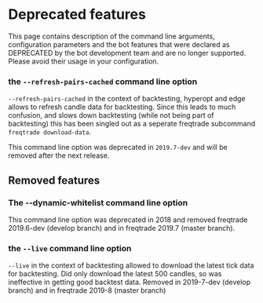# Deprecated features

This page contains description of the command line arguments, configuration parameters
and the bot features that were declared as DEPRECATED by the bot development team
and are no longer supported. Please avoid their usage in your configuration.

### the `--refresh-pairs-cached` command line option

`--refresh-pairs-cached` in the context of backtesting, hyperopt and edge allows to refresh candle data for backtesting.
Since this leads to much confusion, and slows down backtesting (while not being part of backtesting) this has been singled out 
as a seperate freqtrade subcommand `freqtrade download-data`.

This command line option was deprecated in `2019.7-dev` and will be removed after the next release.

## Removed features

### The **--dynamic-whitelist** command line option

This command line option was deprecated in 2018 and removed freqtrade 2019.6-dev (develop branch)
and in freqtrade 2019.7 (master branch).

### the `--live` command line option

`--live` in the context of backtesting allowed to download the latest tick data for backtesting.
Did only download the latest 500 candles, so was ineffective in getting good backtest data.
Removed in 2019-7-dev (develop branch) and in freqtrade 2019-8 (master branch)
